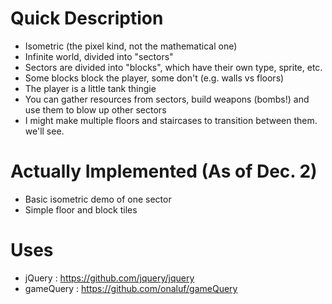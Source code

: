 
Quick Description
=================
* Isometric (the pixel kind, not the mathematical one)
* Infinite world, divided into "sectors"
* Sectors are divided into "blocks", which have their own type, sprite, etc.
* Some blocks block the player, some don't (e.g. walls vs floors)
* The player is a little tank thingie
* You can gather resources from sectors, build weapons (bombs!) and use them to blow up other sectors
* I might make multiple floors and staircases to transition between them. we'll see.

Actually Implemented (As of Dec. 2)
===================================
* Basic isometric demo of one sector
* Simple floor and block tiles

Uses
====
* jQuery : https://github.com/jquery/jquery
* gameQuery : https://github.com/onaluf/gameQuery

